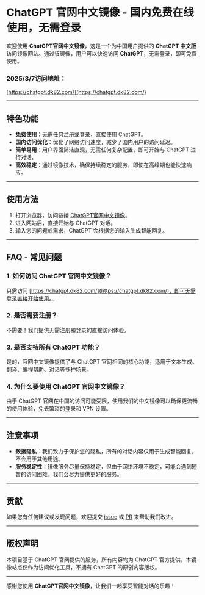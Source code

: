 # ChatGPT 官网中文镜像 - 国内免费在线使用，无需登录

欢迎使用 **ChatGPT官网中文镜像**，这是一个为中国用户提供的 **ChatGPT 中文版** 访问镜像网站。通过该镜像，用户可以快速访问 **ChatGPT**，无需登录，即可免费使用。

### 2025/3/7访问地址：
[https://chatgpt.dk82.com/](https://chatgpt.dk82.com/)

---

## 特色功能
- **免费使用**：无需任何注册或登录，直接使用 ChatGPT。
- **国内访问优化**：优化了网络访问速度，减少了国内用户的访问延迟。
- **简单易用**：用户界面简洁直观，无需任何复杂配置，即可开始与 ChatGPT 进行对话。
- **高效稳定**：通过镜像技术，确保持续稳定的服务，即使在高峰期也能快速响应。

---

## 使用方法

1. 打开浏览器，访问链接 [ChatGPT官网中文镜像](https://chatgpt.dk82.com/)。
2. 进入网站后，直接开始与 ChatGPT 对话。
3. 输入您的问题或需求，ChatGPT 会根据您的输入生成智能回复。

---

## FAQ - 常见问题

### 1. **如何访问 ChatGPT 官网中文镜像？**
只需访问 [https://chatgpt.dk82.com/](https://chatgpt.dk82.com/)，即可无需登录直接开始使用。

### 2. **是否需要注册？**
不需要！我们提供无需注册和登录的直接访问体验。

### 3. **是否支持所有 ChatGPT 功能？**
是的，官网中文镜像提供了与 ChatGPT 官网相同的核心功能，适用于文本生成、翻译、编程帮助、对话等多种场景。

### 4. **为什么要使用 ChatGPT 官网中文镜像？**
由于 ChatGPT 官网在中国的访问可能受限，使用我们的中文镜像可以确保更流畅的使用体验，免去繁琐的登录和 VPN 设置。

---

## 注意事项

- **数据隐私**：我们致力于保护您的隐私，所有的对话内容仅用于生成智能回复，不会用于其他用途。
- **服务稳定性**：镜像服务尽量保持稳定，但由于网络环境不稳定，可能会遇到短暂的访问困难。我们会尽力提供更好的服务。

---

## 贡献

如果您有任何建议或发现问题，欢迎提交 [issue](https://github.com/username/repo/issues) 或 [PR](https://github.com/username/repo/pulls) 来帮助我们改进。

---

## 版权声明

本项目基于 ChatGPT 官网提供的服务，所有内容均为 ChatGPT 官方提供，本镜像站点仅作为访问优化工具，不拥有 ChatGPT 的原创内容版权。

---

感谢您使用 **ChatGPT官网中文镜像**，让我们一起享受智能对话的乐趣！

